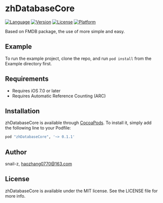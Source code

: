 # zhDatabaseCore

[![Language](https://img.shields.io/badge/Language-%20Objective--C%20-orange.svg)](https://travis-ci.org/snail-z/zhDatabaseCore)
[![Version](https://img.shields.io/badge/pod-v0.1.1-brightgreen.svg)](http://cocoapods.org/pods/zhDatabaseCore)
[![License](https://img.shields.io/badge/license-MIT-blue.svg)](http://cocoapods.org/pods/zhDatabaseCore)
[![Platform](https://img.shields.io/badge/platform-%20iOS%20-lightgrey.svg)](http://cocoapods.org/pods/zhDatabaseCore)

Based on FMDB package, the use of more simple and easy.

## Example

To run the example project, clone the repo, and run `pod install` from the Example directory first.

## Requirements

- Requires iOS 7.0 or later
- Requires Automatic Reference Counting (ARC)

## Installation

zhDatabaseCore is available through [CocoaPods](http://cocoapods.org). To install
it, simply add the following line to your Podfile:

```ruby
pod "zhDatabaseCore", '~> 0.1.1'
```

## Author

snail-z, haozhang0770@163.com

## License

zhDatabaseCore is available under the MIT license. See the LICENSE file for more info.
